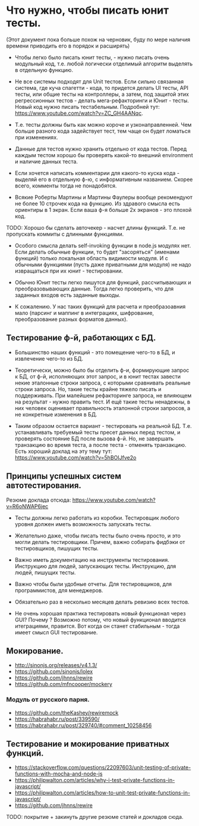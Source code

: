 # Что нужно, чтобы писать юнит тесты.

(Этот документ пока больше похож на черновик, буду по мере наличия времени приводить его в порядок и расширять)

* Чтобы легко было писать юнит тесты, - нужно писать очень модульный код, т.е. любой логически отделимый алгоритм выделять в отдельную функцию.

* Не все системы подходят для Unit тестов.
Если сильно связанная система, где куча спагетти - кода, то придется делать UI тесты,
API тесты, или общие тесты на контроллеры, а затем, под защитой этих регрессионных тестов - делать мега-рефакторинги и Юнит - тесты. Новый код нужно писать тестабельным. Подробней тут: https://www.youtube.com/watch?v=ZC_GH4AANqc.

* Т.е. тесты должны быть как можно короче и узконаправленней. Чем больше разного кода задействует тест, тем чаще он будет ломаться при изменениях.

* Данные для тестов нужно хранить отдельно от кода тестов. Перед каждым тестом хорошо бы проверять какой-то внешний environment и наличие данных теста.

* Если хочется написать комментарии для какого-то куска кода - выделяй его в отдельную ф-ю, с информативным названием. Скорее всего, комменты тогда не понадобятся.

* Всякие Роберты Мартины и Мартины Фаулеры вообще рекомендуют не более 10 строчек кода на функцию.
Из здравого смысла есть ориентиры в 1 экран. Если ваша ф-я больше 2х экранов - это плохой код.

TODO: Хорошо бы сделать авточекер - насчет длины функций. Т.е. не пропускать коммиты с длинными функциями.

* Особого смысла делать self-invoking функции в node.js модулях нет. Если делать обычные функции, то будет "засоряться" (именами функций) только локальная область видимости модуля. И с обычными функциями (пусть даже приватными для модуля) не надо извращаться при их юнит - тестировании.

* Обычно Юнит тесты легко пишутся для функций, рассчитывающих и преобразовывающих данные. Тогда легко проверить, что для заданных входов есть заданные выходы.

* К сожалению. У нас таких функций для расчета и преобразоавния мало (парсинг и маппинг в интеграциях, шифрование, преобразование разных форматов данных).


## Тестирование ф-й, работающих с БД.

* Большинство наших функций - это помещение чего-то в БД, и извлечение чего-то из БД.

* Теоретически, можно было бы отделить ф-и, формирующие запрос к БД, от ф-й, исполняющих этот запрос, и в юнит тестах завести некие эталонные строки запроса, с которыми сравнивать реальные строки запроса. Но, такие тесты крайне тяжело писать и поддерживать. При малейшем рефакторинге запроса, не влияющем на результат - нужно править тест. И ещё такие тесты ненадежны, в них человек оценивает правильность эталонной строки запросов, а не конкретные изменения в БД.

* Таким образом остается вариант - тестировать на реальной БД. Т.е. устанавливать требуемый тесты пресет данных перед тестом, и проверять состояние БД после вызова ф-й. Но, не завершать транзакцию во время теста, а после теста - отменять транзакцию. Есть хороший доклад на эту тему тут: https://www.youtube.com/watch?v=5hBOIJfve2o



## Принципы успешных систем автотестирования.

Резюме доклада отсюда: 
https://www.youtube.com/watch?v=R6oNWAP6jec

* Тесты должны легко работать из коробки. Тестировщик любого уровня должен иметь возможность запускать тесты.

* Желательно даже, чтобы писать тесты было очень просто, и это могли делать тестировщики. Причем, важно собирать фидбэки от тестировщиков, пишущих тесты.

* Важно иметь документацию на инструменты тестирования. Инструкцию для людей, запускающих тесты. Инструкцию, для людей, пишущих тесты.

* Важно чтобы были удобные отчеты. Для тестировщиков, для программистов, для менеджеров.

* Обязательно раз в несколько месяцев делать ревизию всех тестов.

* Не очень хорошая практика тестировать новый функционал через GUI?
Почему ? Возможно потому, что новый функционал вводится итеграциями, правится.
Вот когда он станет стабильным - тогда имеет смысл GUI тестирование.


## Мокирование.

* http://sinonjs.org/releases/v4.1.3/
* https://github.com/sinonjs/lolex
* https://github.com/jhnns/rewire
* https://github.com/mfncooper/mockery


### Модуль от русского парня.

* https://github.com/theKashey/rewiremock
* https://habrahabr.ru/post/339590/
* https://habrahabr.ru/post/329740/#comment_10258456


## Тестирование и мокирование приватных функций.

* https://stackoverflow.com/questions/22097603/unit-testing-of-private-functions-with-mocha-and-node-js
* https://philipwalton.com/articles/why-i-test-private-functions-in-javascript/
* https://philipwalton.com/articles/how-to-unit-test-private-functions-in-javascript/
* https://github.com/jhnns/rewire


TODO: покрытие + закинуть другие резюме статей и докладов сюда.
